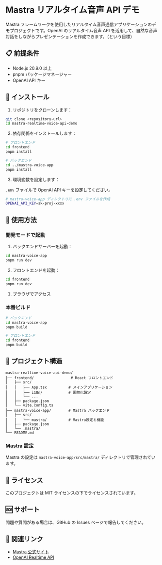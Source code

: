 # Mastra リアルタイム音声 API デモ

Mastra フレームワークを使用したリアルタイム音声通信アプリケーションのデモプロジェクトです。OpenAI のリアルタイム音声 API を活用して、自然な音声対話をしながらプレゼンテーションを作成できます。（という目標）

## 📋 前提条件

- Node.js 20.9.0 以上
- pnpm パッケージマネージャー
- OpenAI API キー

## 🔧 インストール

1. リポジトリをクローンします：

```bash
git clone <repository-url>
cd mastra-realtime-voice-api-demo
```

2. 依存関係をインストールします：

```bash
# フロントエンド
cd frontend
pnpm install

# バックエンド
cd ../mastra-voice-app
pnpm install
```

3. 環境変数を設定します：

`.env` ファイルで OpenAI API キーを設定してください。

```bash
# mastra-voice-app ディレクトリに .env ファイルを作成
OPENAI_API_KEY=sk-proj-xxxx
```

## 🚀 使用方法

### 開発モードで起動

1. バックエンドサーバーを起動：

```bash
cd mastra-voice-app
pnpm run dev
```

2. フロントエンドを起動：

```bash
cd frontend
pnpm run dev
```

1. ブラウザでアクセス

### 本番ビルド

```bash
# バックエンド
cd mastra-voice-app
pnpm build

# フロントエンド
cd frontend
pnpm build
```

## 📁 プロジェクト構造

```
mastra-realtime-voice-api-demo/
├── frontend/                 # React フロントエンド
│   ├── src/
│   │   ├── App.tsx          # メインアプリケーション
│   │   ├── i18n/            # 国際化設定
│   │   └── ...
│   ├── package.json
│   └── vite.config.ts
├── mastra-voice-app/        # Mastra バックエンド
│   ├── src/
│   │   └── mastra/          # Mastra設定と機能
│   ├── package.json
│   └── .mastra/
└── README.md
```

### Mastra 設定

Mastra の設定は `mastra-voice-app/src/mastra/` ディレクトリで管理されています。

## 📝 ライセンス

このプロジェクトは MIT ライセンスの下でライセンスされています。

## 🆘 サポート

問題や質問がある場合は、GitHub の Issues ページで報告してください。

## 🔗 関連リンク

- [Mastra 公式サイト](https://mastra.ai)
- [OpenAI Realtime API](https://openai.com/blog/introducing-the-realtime-api)
